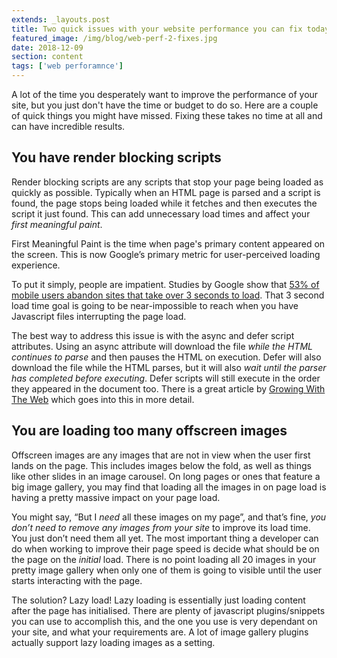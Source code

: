 ```yaml
---
extends: _layouts.post
title: Two quick issues with your website performance you can fix today
featured_image: /img/blog/web-perf-2-fixes.jpg
date: 2018-12-09
section: content
tags: ['web perforamnce']
---
```


A lot of the time you desperately want to improve the performance of your site, but you just don't have the time or budget to do so. Here are a couple of quick things you might have missed. Fixing these takes no time at all and can have incredible results.

## You have render blocking scripts

Render blocking scripts are any scripts that stop your page being loaded as quickly as possible. Typically when an HTML page is parsed and a script is found, the page stops being loaded while it fetches and then executes the script it just found. This can add unnecessary load times and affect your _first meaningful paint_.

First Meaningful Paint is the time when page's primary content appeared on the screen. This is now Google’s primary metric for user-perceived loading experience.

To put it simply, people are impatient. Studies by Google show that [53% of mobile users abandon sites that take over 3 seconds to load](https://www.doubleclickbygoogle.com/articles/mobile-speed-matters/). That 3 second load time goal is going to be near-impossible to reach when you have Javascript files interrupting the page load.

The best way to address this issue is with the async and defer script attributes. Using an async attribute will download the file _while the HTML continues to parse_ and then pauses the HTML on execution. Defer will also download the file while the HTML parses, but it will also _wait until the parser has completed before executing_. Defer scripts will still execute in the order they appeared in the document too. There is a great article by [Growing With The Web](http://www.growingwiththeweb.com/2014/02/async-vs-defer-attributes.html) which goes into this in more detail.

## You are loading too many offscreen images

Offscreen images are any images that are not in view when the user first lands on the page. This includes images below the fold, as well as things like other slides in an image carousel. On long pages or ones that feature a big image gallery, you may find that loading all the images in on page load is having a pretty massive impact on your page load.

You might say, “But I _need_ all these images on my page”, and that’s fine, _you don’t need to remove any images from your site_ to improve its load time. You just don’t need them all yet. The most important thing a developer can do when working to improve their page speed is decide what should be on the page on the _initial_ load. There is no point loading all 20 images in your pretty image gallery when only one of them is going to visible until the user starts interacting with the page.

The solution? Lazy load! Lazy loading is essentially just loading content after the page has initialised. There are plenty of javascript plugins/snippets you can use to accomplish this, and the one you use is very dependant on your site, and what your requirements are. A lot of image gallery plugins actually support lazy loading images as a setting.
